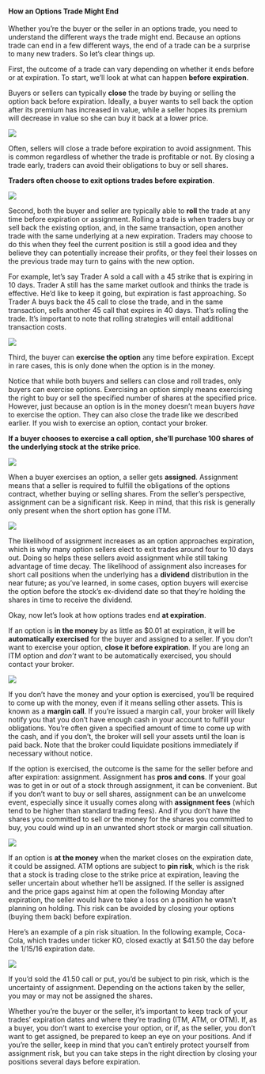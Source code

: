 #### How an Options Trade Might End

Whether you’re the buyer or the seller in an options trade, you need to understand the different ways the trade might end. Because an options trade can end in a few different ways, the end of a trade can be a surprise to many new traders. So let’s clear things up.

First, the outcome of a trade can vary depending on whether it ends before or at expiration. To start, we’ll look at what can happen  **before expiration**.

Buyers or sellers can typically  **close**  the trade by buying or selling the option back before expiration. Ideally, a buyer wants to sell back the option after its premium has increased in value, while a seller hopes its premium will decrease in value so she can buy it back at a lower price.

![](https://education.ameritrade.com/content/cms/images/BDTO_Lesson_2.50.01.jpg)

Often, sellers will close a trade before expiration to avoid assignment. This is common regardless of whether the trade is profitable or not. By closing a trade early, traders can avoid their obligations to buy or sell shares.

**Traders often choose to exit options trades before expiration**.

![](https://education.ameritrade.com/content/cms/images/BDTO_Lesson_2.50.02.jpg)

Second, both the buyer and seller are typically able to  **roll**  the trade at any time before expiration or assignment. Rolling a trade is when traders buy or sell back the existing option, and, in the same transaction, open another trade with the same underlying at a new expiration. Traders may choose to do this when they feel the current position is still a good idea and they believe they can potentially increase their profits, or they feel their losses on the previous trade may turn to gains with the new option.

For example, let’s say Trader A sold a call with a 45 strike that is expiring in 10 days. Trader A still has the same market outlook and thinks the trade is effective. He’d like to keep it going, but expiration is fast approaching. So Trader A buys back the 45 call to close the trade, and in the same transaction, sells another 45 call that expires in 40 days. That’s rolling the trade. It’s important to note that rolling strategies will entail additional transaction costs.

![](https://education.ameritrade.com/content/cms/images/BDTO_Lesson_2.50.03.jpg)

Third, the buyer can  **exercise the option**  any time before expiration. Except in rare cases, this is only done when the option is in the money.

Notice that while both buyers and sellers can close and roll trades, only buyers can exercise options. Exercising an option simply means exercising the right to buy or sell the specified number of shares at the specified price. However, just because an option is in the money doesn’t mean buyers  _have_ to exercise the option. They can also close the trade like we described earlier. If you wish to exercise an option, contact your broker.

**If a buyer chooses to exercise a call option, she’ll purchase 100 shares of the underlying stock at the strike price**.

![](https://education.ameritrade.com/content/cms/images/BDTO_Lesson_2.50.04.jpg)

When a buyer exercises an option, a seller gets  **assigned**. Assignment means that a seller is required to fulfill the obligations of the options contract, whether buying or selling shares. From the seller’s perspective, assignment can be a significant risk. Keep in mind, that this risk is generally only present when the short option has gone ITM.

![](https://education.ameritrade.com/content/cms/images/BDTO_Lesson_2.50.05.jpg)

The likelihood of assignment increases as an option approaches expiration, which is why many option sellers elect to exit trades around four to 10 days out. Doing so helps these sellers avoid assignment while still taking advantage of time decay. The likelihood of assignment also increases for short call positions when the underlying has a  **dividend**  distribution in the near future; as you’ve learned, in some cases, option buyers will exercise the option before the stock’s ex-dividend date so that they’re holding the shares in time to receive the dividend.

Okay, now let’s look at how options trades end  **at expiration**.

If an option is  **in the money**  by as little as $0.01 at expiration, it will be  **automatically exercised**  for the buyer and assigned to a seller. If you don’t want to exercise your option,  **close it before expiration**. If you are long an ITM option and  _don’t_  want to be automatically exercised, you should contact your broker.

![](https://education.ameritrade.com/content/cms/images/BDTO_Lesson_2.50.06.jpg)

If you don’t have the money and your option is exercised, you’ll be required to come up with the money, even if it means selling other assets. This is known as a  **margin call**. If you’re issued a margin call, your broker will likely notify you that you don’t have enough cash in your account to fulfill your obligations. You’re often given a specified amount of time to come up with the cash, and if you don’t, the broker will sell your assets until the loan is paid back. Note that the broker could liquidate positions immediately if necessary without notice.

If the option is exercised, the outcome is the same for the seller before and after expiration: assignment. Assignment has  **pros and cons**. If your goal was to get in or out of a stock through assignment, it can be convenient. But if you don’t want to buy or sell shares, assignment can be an unwelcome event, especially since it usually comes along with  **assignment fees** (which tend to be higher than standard trading fees). And if you don’t have the shares you committed to sell or the money for the shares you committed to buy, you could wind up in an unwanted short stock or margin call situation.

![](https://education.ameritrade.com/content/cms/images/BDTO_Lesson_2.50.07.jpg)

If an option is  **at the money**  when the market closes on the expiration date, it could be assigned. ATM options are subject to  **pin risk**, which is the risk that a stock is trading close to the strike price at expiration, leaving the seller uncertain about whether he’ll be assigned. If the seller is assigned and the price gaps against him at open the following Monday after expiration, the seller would have to take a loss on a position he wasn’t planning on holding. This risk can be avoided by closing your options (buying them back) before expiration.

Here’s an example of a pin risk situation. In the following example, Coca-Cola, which trades under ticker KO, closed exactly at $41.50 the day before the 1/15/16 expiration date.

![](https://education.ameritrade.com/content/cms/images/BDTO_Lesson_2.50.08.jpg)

If you’d sold the 41.50 call or put, you’d be subject to pin risk, which is the uncertainty of assignment. Depending on the actions taken by the seller, you may or may not be assigned the shares.

Whether you’re the buyer or the seller, it’s important to keep track of your trades’ expiration dates and where they’re trading (ITM, ATM, or OTM). If, as a buyer, you don’t want to exercise your option, or if, as the seller, you don’t want to get assigned, be prepared to keep an eye on your positions. And if you’re the seller, keep in mind that you can’t entirely protect yourself from assignment risk, but you can take steps in the right direction by closing your positions several days before expiration.






<!--stackedit_data:
eyJoaXN0b3J5IjpbNzk4MTQxOTU5LC0xNTg3NDQxMTY1XX0=
-->